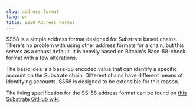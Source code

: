 ```yaml
---
slug: address-format
lang: en
title: SS58 Address Format
---
```


SS58 is a simple address format designed for Substrate based chains. There's no problem with using other address formats for a chain, but this serves as a robust default. It is heavily based on Bitcoin's Base-58-check format with a few alterations.

The basic idea is a base-58 encoded value that can identify a specific account on the Substrate chain. Different chains have different means of identifying accounts. SS58 is designed to be extensible for this reason.

The living specification for the SS-58 address format can be found on [this Substrate GitHub wiki](https://github.com/paritytech/substrate/wiki/External-Address-Format-(SS58)).
